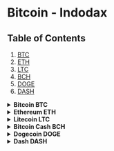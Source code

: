 # Bitcoin - Indodax

## Table of Contents
1. [BTC](#btc)
1. [ETH](#eth)
1. [LTC](#ltc)
1. [BCH](#bch)
1. [DOGE](#doge)
1. [DASH](#dash)

<details>
  <summary><b id="btc">Bitcoin BTC</b></summary>

```18KKGv4b7QRgHNqKzpKDt4zNR6Et5NzC3M```
</details>

<details>
  <summary><b id="eth">Ethereum ETH</b></summary>

```0x77feaa767d10dab4b42e68e264afbf012309f02e```
</details>

<details>
  <summary><b id="ltc">Litecoin LTC</b></summary>

```LM1BeV6qkJRAGJonaCMn2YxjJCajqfAY6r```
</details>

<details>
  <summary><b id="bch">Bitcoin Cash BCH</b></summary>

```bitcoincash:qzh8th4sy3u497cfuam4pl5n5hzux8hwqvtk4ygk32```
</details>

<details>
  <summary><b id="doge">Dogecoin DOGE</b></summary>

```DCUcHeRmQyX7Pkfh4R8vbyoimMdTQ56cPb```
</details>

<details>
  <summary><b id="dash">Dash DASH</b></summary>

```Xu7szyAwcJm7AeF9WYuSbhNPKtnwRhM2dK```
</details>
